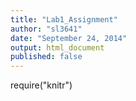 ```yaml
---
title: "Lab1_Assignment"
author: "sl3641"
date: "September 24, 2014"
output: html_document
published: false
---
```


require("knitr")





